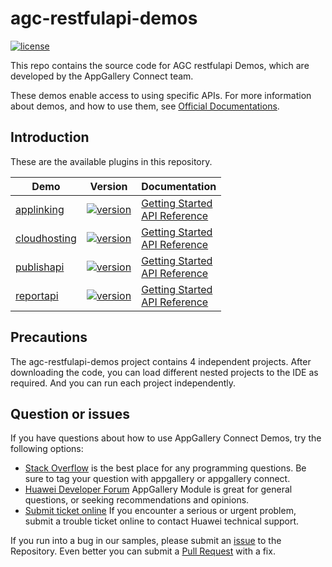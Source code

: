 # agc-restfulapi-demos
[![license](https://img.shields.io/badge/license-Apache--2.0-green)](./LICENCE)

This repo contains the source code for AGC restfulapi Demos, which are developed by the AppGallery Connect team.

These demos enable access to using specific APIs. For more information
about demos, and how to use them, see
[Official Documentations](https://developer.huawei.com/consumer/en/doc/development/AppGallery-connect-Guides/agcapi-getstarted-0000001111845114).


## Introduction
These are the available plugins in this repository.

| Demo | Version | Documentation |
|--------|-----|-----|
| [applinking](./applinking) | [![version](https://img.shields.io/badge/Release-11.5.1-yellow)](./applinking) | [Getting Started](https://developer.huawei.com/consumer/en/doc/development/AppGallery-connect-Guides/agc-applinking-introduction-0000001054143215) <br/> [API Reference](https://developer.huawei.com/consumer/en/doc/development/AppGallery-connect-References/applinking-create-0000001141716380) |
| [cloudhosting](./cloudhosting) | [![version](https://img.shields.io/badge/Release-2.10.0.100-yellow)](./cloudhosting) | [Getting Started](https://developer.huawei.com/consumer/en/doc/development/AppGallery-connect-Guides/agc-cloudhosting-introductions-0000001057944575) <br/> [API Reference](https://developer.huawei.com/consumer/en/doc/development/AppGallery-connect-References/agcapi-cloudhost-newapp-0000001111685196) |
| [publishapi](./publishapi) | [![version](https://img.shields.io/badge/Release-12.0.1-yellow)](./publishapi) | [Getting Started](https://developer.huawei.com/consumer/en/doc/development/AppGallery-connect-Guides/agcapi-publish_api_overview-0000001111685332) <br/> [API Reference](https://developer.huawei.com/consumer/en/doc/development/AppGallery-connect-References/agcapi-appid-list-0000001111845086) |
| [reportapi](./reportapi) | [![version](https://img.shields.io/badge/Release-11.3.1-yellow)](./reportapi) | [Getting Started](https://developer.huawei.com/consumer/en/doc/development/AppGallery-connect-Guides/agcapi-reports_api_overview-0000001111685230) <br/> [API Reference](https://developer.huawei.com/consumer/en/doc/development/AppGallery-connect-References/agcapi-appdownloadexport-0000001158365059) |

## Precautions
The agc-restfulapi-demos project contains 4 independent projects. After downloading the code, you can load different nested projects to the IDE as required. And you can run each project independently.

## Question or issues
If you have questions about how to use AppGallery Connect Demos, try the following options:  
* [Stack Overflow](https://stackoverflow.com/questions/tagged/appgallery) is the best place for any programming questions. Be sure to tag your question with appgallery or appgallery connect.  
* [Huawei Developer Forum](https://forums.developer.huawei.com/forumPortal/en/home?fid=0101188387844930001) AppGallery Module is great for general questions, or seeking recommendations and opinions.
* [Submit ticket online](https://developer.huawei.com/consumer/en/support/feedback/#/) If you encounter a serious or urgent problem, submit a trouble ticket online to contact Huawei technical support.

If you run into a bug in our samples, please submit an [issue](https://github.com/AppGalleryConnect/agc-android-demos/issues) to the Repository. Even better you can submit a [Pull Request](https://github.com/AppGalleryConnect/agc-android-demos/pulls) with a fix.
